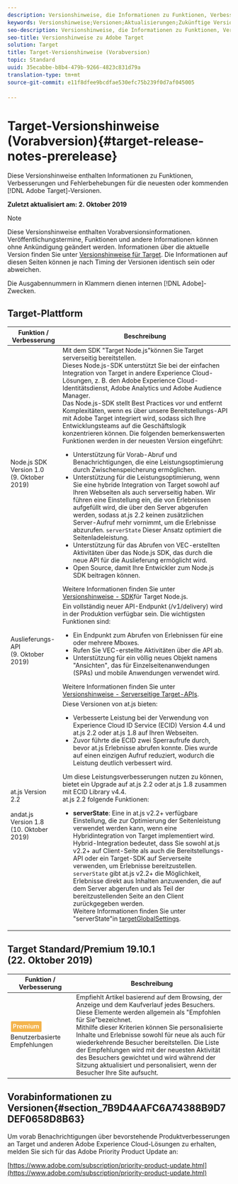 ```yaml
---
description: Versionshinweise, die Informationen zu Funktionen, Verbesserungen und Fehlerbehebungen in den neuesten oder kommenden Adobe Target-Versionen enthalten.
keywords: Versionshinweise;Versionen;Aktualisierungen;Zukünftige Versionen;Verbesserungen;neue Funktionen;Fehlerbehebungen
seo-description: Versionshinweise, die Informationen zu Funktionen, Verbesserungen und Fehlerbehebungen in den neuesten oder künftigen DNL-Adobe Target-Versionen enthalten.
seo-title: Versionshinweise zu Adobe Target
solution: Target
title: Target-Versionshinweise (Vorabversion)
topic: Standard
uuid: 35ecabbe-b8b4-479b-9266-4823c831d79a
translation-type: tm+mt
source-git-commit: e11f8dfee9bcdfae530efc75b239f0d7af045005

---
```



# Target-Versionshinweise (Vorabversion){#target-release-notes-prerelease}

Diese Versionshinweise enthalten Informationen zu Funktionen, Verbesserungen und Fehlerbehebungen für die neuesten oder kommenden [!DNL Adobe Target]-Versionen.

**Zuletzt aktualisiert am: 2. Oktober 2019**

>[!NOTE]
>
>Diese Versionshinweise enthalten Vorabversionsinformationen. Veröffentlichungstermine, Funktionen und andere Informationen können ohne Ankündigung geändert werden. Informationen über die aktuelle Version finden Sie unter [Versionshinweise für Target](release-notes.md). Die Informationen auf diesen Seiten können je nach Timing der Versionen identisch sein oder abweichen.
>
>Die Ausgabennummern in Klammern dienen internen [!DNL Adobe]-Zwecken.

## Target-Plattform

| Funktion  / Verbesserung | Beschreibung |
| --- | --- |
| Node.js SDK Version 1.0<br>(9. Oktober 2019) | Mit dem SDK "Target Node.js"können Sie Target serverseitig bereitstellen.<br>Dieses Node.js-SDK unterstützt Sie bei der einfachen Integration von Target in andere Experience Cloud-Lösungen, z. B. den Adobe Experience Cloud-Identitätsdienst, Adobe Analytics und Adobe Audience Manager.<br>Das Node.js-SDK stellt Best Practices vor und entfernt Komplexitäten, wenn es über unsere Bereitstellungs-API mit Adobe Target integriert wird, sodass sich Ihre Entwicklungsteams auf die Geschäftslogik konzentrieren können. Die folgenden bemerkenswerten Funktionen werden in der neuesten Version eingeführt:<ul><li>Unterstützung für Vorab-Abruf und Benachrichtigungen, die eine Leistungsoptimierung durch Zwischenspeicherung ermöglichen.</li><li>Unterstützung für die Leistungsoptimierung, wenn Sie eine hybride Integration von Target sowohl auf Ihren Webseiten als auch serverseitig haben. Wir führen eine Einstellung ein, die von Erlebnissen aufgefüllt wird, die über den Server abgerufen werden, sodass at.js 2.2 keinen zusätzlichen Server-Aufruf mehr vornimmt, um die Erlebnisse abzurufen. `serverState` Dieser Ansatz optimiert die Seitenladeleistung.</li><li> Unterstützung für das Abrufen von VEC-erstellten Aktivitäten über das Node.js SDK, das durch die neue API für die Auslieferung ermöglicht wird.</li><li>Open Source, damit Ihre Entwickler zum Node.js SDK beitragen können.</li></ul>Weitere Informationen finden Sie unter [Versionshinweise - SDK](/help/c-implementing-target/c-api-and-sdk-overview/releases-nodejs.md)für Target Node.js. |
| Auslieferungs-API<br>(9. Oktober 2019) | Ein vollständig neuer API-Endpunkt (/v1/delivery) wird in der Produktion verfügbar sein. Die wichtigsten Funktionen sind:<ul><li>Ein Endpunkt zum Abrufen von Erlebnissen für eine oder mehrere Mboxes.</li><li>Rufen Sie VEC-erstellte Aktivitäten über die API ab.</li><li>Unterstützung für ein völlig neues Objekt namens "Ansichten", das für Einzelseitenanwendungen (SPAs) und mobile Anwendungen verwendet wird.</li></ul>Weitere Informationen finden Sie unter [Versionshinweise - Serverseitige Target-APIs](/help/c-implementing-target/c-api-and-sdk-overview/releases-server-side.md). |
| at.js Version 2.2<br><br>andat.js Version 1.8<br>(10. Oktober 2019) | Diese Versionen von at.js bieten:<ul><li>Verbesserte Leistung bei der Verwendung von Experience Cloud ID Service (ECID) Version 4.4 und at.js 2.2 oder at.js 1.8 auf Ihren Webseiten.</li><li>Zuvor führte die ECID zwei Sperraufrufe durch, bevor at.js Erlebnisse abrufen konnte. Dies wurde auf einen einzigen Aufruf reduziert, wodurch die Leistung deutlich verbessert wird.</li></ul> Um diese Leistungsverbesserungen nutzen zu können, bietet ein Upgrade auf at.js 2.2 oder at.js 1.8 zusammen mit ECID Library v4.4.<br>at.js 2.2 folgende Funktionen:<ul><li>**serverState**: Eine in at.js v2.2+ verfügbare Einstellung, die zur Optimierung der Seitenleistung verwendet werden kann, wenn eine Hybridintegration von Target implementiert wird. Hybrid-Integration bedeutet, dass Sie sowohl at.js v2.2+ auf Client-Seite als auch die Bereitstellungs-API oder ein Target-SDK auf Serverseite verwenden, um Erlebnisse bereitzustellen. `serverState` gibt at.js v2.2+ die Möglichkeit, Erlebnisse direkt aus Inhalten anzuwenden, die auf dem Server abgerufen und als Teil der bereitzustellenden Seite an den Client zurückgegeben werden.<br>Weitere Informationen finden Sie unter "serverState"in [targetGlobalSettings](/help/c-implementing-target/c-implementing-target-for-client-side-web/targetgobalsettings.md#server-state).</li></ul> |


## Target Standard/Premium 19.10.1 (22. Oktober 2019)

| Funktion  / Verbesserung | Beschreibung |
| --- | --- |
| ![Premium-Zeichen](/help/assets/premium.png) Benutzerbasierte Empfehlungen | Empfiehlt Artikel basierend auf dem Browsing, der Anzeige und dem Kaufverlauf jedes Besuchers. Diese Elemente werden allgemein als "Empfohlen für Sie"bezeichnet.<br>Mithilfe dieser Kriterien können Sie personalisierte Inhalte und Erlebnisse sowohl für neue als auch für wiederkehrende Besucher bereitstellen. Die Liste der Empfehlungen wird mit der neuesten Aktivität des Besuchers gewichtet und wird während der Sitzung aktualisiert und personalisiert, wenn der Besucher Ihre Site aufsucht. |

## Vorabinformationen zu Versionen{#section_7B9D4AAFC6A74388B9D7DEF0658D8B63}

Um vorab Benachrichtigungen über bevorstehende Produktverbesserungen an Target und anderen Adobe Experience Cloud-Lösungen zu erhalten, melden Sie sich für das Adobe Priority Product Update an:

[https://www.adobe.com/subscription/priority-product-update.html](https://www.adobe.com/subscription/priority-product-update.html)
